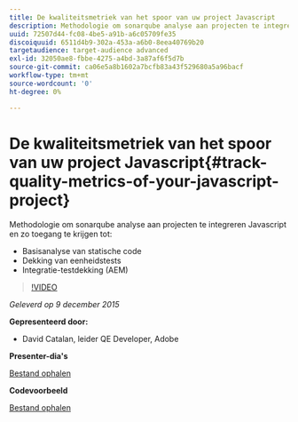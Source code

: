 ```yaml
---
title: De kwaliteitsmetriek van het spoor van uw project Javascript
description: Methodologie om sonarqube analyse aan projecten te integreren Javascript en zo toegang tot te krijgen ・ Basis statische codeanalyse ・ de testende dekking van de eenheid ・ Integratie testende dekking (AEM)
uuid: 72507d44-fc08-4be5-a91b-a6c05709fe35
discoiquuid: 6511d4b9-302a-453a-a6b0-8eea40769b20
targetaudience: target-audience advanced
exl-id: 32050ae8-fbbe-4275-a4bd-3a87af6f5d7b
source-git-commit: ca06e5a8b1602a7bcfb83a43f529680a5a96bacf
workflow-type: tm+mt
source-wordcount: '0'
ht-degree: 0%

---
```


# De kwaliteitsmetriek van het spoor van uw project Javascript{#track-quality-metrics-of-your-javascript-project}

Methodologie om sonarqube analyse aan projecten te integreren Javascript en zo toegang te krijgen tot:

* Basisanalyse van statische code
* Dekking van eenheidstests
* Integratie-testdekking (AEM)

>[!VIDEO](https://video.tv.adobe.com/v/19372/?quality=9)

*Geleverd op 9 december 2015*

**Gepresenteerd door:**

* David Catalan, leider QE Developer, Adobe

**Presenter-dia&#39;s**

[Bestand ophalen](assets/aem-gems-js-quality-metrics-12-9-15.pdf)

**Codevoorbeeld**

[Bestand ophalen](assets/com-adobe-granite-ui-utils-timing-with-licenses.zip)
<!--
[Get back to the Overview](https://helpx.adobe.com/experience-manager/kt/eseminars/gems/aem-index.html)
-->
